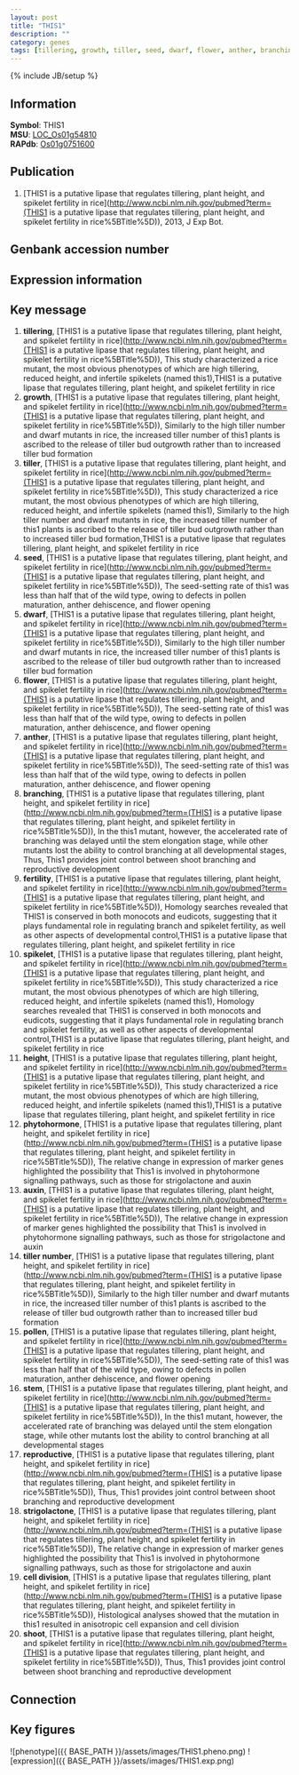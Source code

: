```yaml
---
layout: post
title: "THIS1"
description: ""
category: genes
tags: [tillering, growth, tiller, seed, dwarf, flower, anther, branching, fertility, spikelet, height, phytohormone, auxin, tiller number, pollen, stem, reproductive, strigolactone, cell division, shoot, Gene]
---
```

{% include JB/setup %}

## Information
__Symbol__: THIS1  
__MSU__: [LOC_Os01g54810](http://rice.plantbiology.msu.edu/cgi-bin/ORF_infopage.cgi?orf=LOC_Os01g54810)  
__RAPdb__: [Os01g0751600](http://rapdb.dna.affrc.go.jp/viewer/gbrowse_details/irgsp1?name=Os01g0751600)  

## Publication
1. [THIS1 is a putative lipase that regulates tillering, plant height, and spikelet fertility in rice](http://www.ncbi.nlm.nih.gov/pubmed?term=(THIS1 is a putative lipase that regulates tillering, plant height, and spikelet fertility in rice%5BTitle%5D)), 2013, J Exp Bot.

## Genbank accession number

## Expression information

## Key message
1. __tillering__, [THIS1 is a putative lipase that regulates tillering, plant height, and spikelet fertility in rice](http://www.ncbi.nlm.nih.gov/pubmed?term=(THIS1 is a putative lipase that regulates tillering, plant height, and spikelet fertility in rice%5BTitle%5D)),  This study characterized a rice mutant, the most obvious phenotypes of which are high tillering, reduced height, and infertile spikelets (named this1),THIS1 is a putative lipase that regulates tillering, plant height, and spikelet fertility in rice
2. __growth__, [THIS1 is a putative lipase that regulates tillering, plant height, and spikelet fertility in rice](http://www.ncbi.nlm.nih.gov/pubmed?term=(THIS1 is a putative lipase that regulates tillering, plant height, and spikelet fertility in rice%5BTitle%5D)),  Similarly to the high tiller number and dwarf mutants in rice, the increased tiller number of this1 plants is ascribed to the release of tiller bud outgrowth rather than to increased tiller bud formation
3. __tiller__, [THIS1 is a putative lipase that regulates tillering, plant height, and spikelet fertility in rice](http://www.ncbi.nlm.nih.gov/pubmed?term=(THIS1 is a putative lipase that regulates tillering, plant height, and spikelet fertility in rice%5BTitle%5D)),  This study characterized a rice mutant, the most obvious phenotypes of which are high tillering, reduced height, and infertile spikelets (named this1), Similarly to the high tiller number and dwarf mutants in rice, the increased tiller number of this1 plants is ascribed to the release of tiller bud outgrowth rather than to increased tiller bud formation,THIS1 is a putative lipase that regulates tillering, plant height, and spikelet fertility in rice
4. __seed__, [THIS1 is a putative lipase that regulates tillering, plant height, and spikelet fertility in rice](http://www.ncbi.nlm.nih.gov/pubmed?term=(THIS1 is a putative lipase that regulates tillering, plant height, and spikelet fertility in rice%5BTitle%5D)),  The seed-setting rate of this1 was less than half that of the wild type, owing to defects in pollen maturation, anther dehiscence, and flower opening
5. __dwarf__, [THIS1 is a putative lipase that regulates tillering, plant height, and spikelet fertility in rice](http://www.ncbi.nlm.nih.gov/pubmed?term=(THIS1 is a putative lipase that regulates tillering, plant height, and spikelet fertility in rice%5BTitle%5D)),  Similarly to the high tiller number and dwarf mutants in rice, the increased tiller number of this1 plants is ascribed to the release of tiller bud outgrowth rather than to increased tiller bud formation
6. __flower__, [THIS1 is a putative lipase that regulates tillering, plant height, and spikelet fertility in rice](http://www.ncbi.nlm.nih.gov/pubmed?term=(THIS1 is a putative lipase that regulates tillering, plant height, and spikelet fertility in rice%5BTitle%5D)),  The seed-setting rate of this1 was less than half that of the wild type, owing to defects in pollen maturation, anther dehiscence, and flower opening
7. __anther__, [THIS1 is a putative lipase that regulates tillering, plant height, and spikelet fertility in rice](http://www.ncbi.nlm.nih.gov/pubmed?term=(THIS1 is a putative lipase that regulates tillering, plant height, and spikelet fertility in rice%5BTitle%5D)),  The seed-setting rate of this1 was less than half that of the wild type, owing to defects in pollen maturation, anther dehiscence, and flower opening
8. __branching__, [THIS1 is a putative lipase that regulates tillering, plant height, and spikelet fertility in rice](http://www.ncbi.nlm.nih.gov/pubmed?term=(THIS1 is a putative lipase that regulates tillering, plant height, and spikelet fertility in rice%5BTitle%5D)),  In the this1 mutant, however, the accelerated rate of branching was delayed until the stem elongation stage, while other mutants lost the ability to control branching at all developmental stages, Thus, This1 provides joint control between shoot branching and reproductive development
9. __fertility__, [THIS1 is a putative lipase that regulates tillering, plant height, and spikelet fertility in rice](http://www.ncbi.nlm.nih.gov/pubmed?term=(THIS1 is a putative lipase that regulates tillering, plant height, and spikelet fertility in rice%5BTitle%5D)),  Homology searches revealed that THIS1 is conserved in both monocots and eudicots, suggesting that it plays fundamental role in regulating branch and spikelet fertility, as well as other aspects of developmental control,THIS1 is a putative lipase that regulates tillering, plant height, and spikelet fertility in rice
10. __spikelet__, [THIS1 is a putative lipase that regulates tillering, plant height, and spikelet fertility in rice](http://www.ncbi.nlm.nih.gov/pubmed?term=(THIS1 is a putative lipase that regulates tillering, plant height, and spikelet fertility in rice%5BTitle%5D)),  This study characterized a rice mutant, the most obvious phenotypes of which are high tillering, reduced height, and infertile spikelets (named this1), Homology searches revealed that THIS1 is conserved in both monocots and eudicots, suggesting that it plays fundamental role in regulating branch and spikelet fertility, as well as other aspects of developmental control,THIS1 is a putative lipase that regulates tillering, plant height, and spikelet fertility in rice
11. __height__, [THIS1 is a putative lipase that regulates tillering, plant height, and spikelet fertility in rice](http://www.ncbi.nlm.nih.gov/pubmed?term=(THIS1 is a putative lipase that regulates tillering, plant height, and spikelet fertility in rice%5BTitle%5D)),  This study characterized a rice mutant, the most obvious phenotypes of which are high tillering, reduced height, and infertile spikelets (named this1),THIS1 is a putative lipase that regulates tillering, plant height, and spikelet fertility in rice
12. __phytohormone__, [THIS1 is a putative lipase that regulates tillering, plant height, and spikelet fertility in rice](http://www.ncbi.nlm.nih.gov/pubmed?term=(THIS1 is a putative lipase that regulates tillering, plant height, and spikelet fertility in rice%5BTitle%5D)),  The relative change in expression of marker genes highlighted the possibility that This1 is involved in phytohormone signalling pathways, such as those for strigolactone and auxin
13. __auxin__, [THIS1 is a putative lipase that regulates tillering, plant height, and spikelet fertility in rice](http://www.ncbi.nlm.nih.gov/pubmed?term=(THIS1 is a putative lipase that regulates tillering, plant height, and spikelet fertility in rice%5BTitle%5D)),  The relative change in expression of marker genes highlighted the possibility that This1 is involved in phytohormone signalling pathways, such as those for strigolactone and auxin
14. __tiller number__, [THIS1 is a putative lipase that regulates tillering, plant height, and spikelet fertility in rice](http://www.ncbi.nlm.nih.gov/pubmed?term=(THIS1 is a putative lipase that regulates tillering, plant height, and spikelet fertility in rice%5BTitle%5D)),  Similarly to the high tiller number and dwarf mutants in rice, the increased tiller number of this1 plants is ascribed to the release of tiller bud outgrowth rather than to increased tiller bud formation
15. __pollen__, [THIS1 is a putative lipase that regulates tillering, plant height, and spikelet fertility in rice](http://www.ncbi.nlm.nih.gov/pubmed?term=(THIS1 is a putative lipase that regulates tillering, plant height, and spikelet fertility in rice%5BTitle%5D)),  The seed-setting rate of this1 was less than half that of the wild type, owing to defects in pollen maturation, anther dehiscence, and flower opening
16. __stem__, [THIS1 is a putative lipase that regulates tillering, plant height, and spikelet fertility in rice](http://www.ncbi.nlm.nih.gov/pubmed?term=(THIS1 is a putative lipase that regulates tillering, plant height, and spikelet fertility in rice%5BTitle%5D)),  In the this1 mutant, however, the accelerated rate of branching was delayed until the stem elongation stage, while other mutants lost the ability to control branching at all developmental stages
17. __reproductive__, [THIS1 is a putative lipase that regulates tillering, plant height, and spikelet fertility in rice](http://www.ncbi.nlm.nih.gov/pubmed?term=(THIS1 is a putative lipase that regulates tillering, plant height, and spikelet fertility in rice%5BTitle%5D)),  Thus, This1 provides joint control between shoot branching and reproductive development
18. __strigolactone__, [THIS1 is a putative lipase that regulates tillering, plant height, and spikelet fertility in rice](http://www.ncbi.nlm.nih.gov/pubmed?term=(THIS1 is a putative lipase that regulates tillering, plant height, and spikelet fertility in rice%5BTitle%5D)),  The relative change in expression of marker genes highlighted the possibility that This1 is involved in phytohormone signalling pathways, such as those for strigolactone and auxin
19. __cell division__, [THIS1 is a putative lipase that regulates tillering, plant height, and spikelet fertility in rice](http://www.ncbi.nlm.nih.gov/pubmed?term=(THIS1 is a putative lipase that regulates tillering, plant height, and spikelet fertility in rice%5BTitle%5D)),  Histological analyses showed that the mutation in this1 resulted in anisotropic cell expansion and cell division
20. __shoot__, [THIS1 is a putative lipase that regulates tillering, plant height, and spikelet fertility in rice](http://www.ncbi.nlm.nih.gov/pubmed?term=(THIS1 is a putative lipase that regulates tillering, plant height, and spikelet fertility in rice%5BTitle%5D)),  Thus, This1 provides joint control between shoot branching and reproductive development

## Connection

## Key figures
![phenotype]({{ BASE_PATH }}/assets/images/THIS1.pheno.png)
![expression]({{ BASE_PATH }}/assets/images/THIS1.exp.png)


